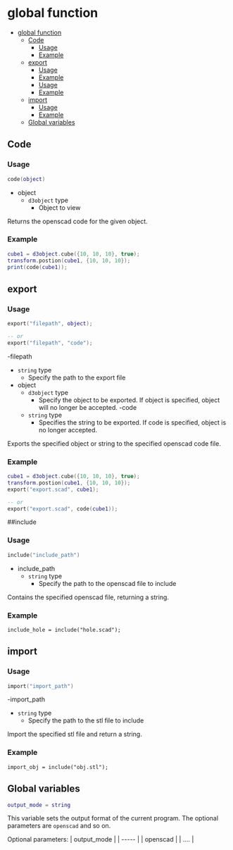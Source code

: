 # global function

- [global function](#global-function)
  - [Code](#code)
    - [Usage](#usage)
    - [Example](#example)
  - [export](#export)
    - [Usage](#usage-1)
    - [Example](#example-1)
    - [Usage](#usage-2)
    - [Example](#example-2)
  - [import](#import)
    - [Usage](#usage-3)
    - [Example](#example-3)
  - [Global variables](#global-variables)


## Code

### Usage

```lua
code(object)
```

- object
   - `d3object` type
     - Object to view

Returns the openscad code for the given object.

### Example

```lua
cube1 = d3object.cube({10, 10, 10}, true);
transform.postion(cube1, {10, 10, 10});
print(code(cube1));
```

## export

### Usage

```lua
export("filepath", object);

-- or
export("filepath", "code");

```

-filepath
   - `string` type
     - Specify the path to the export file
- object
   - `d3object` type
     - Specify the object to be exported. If object is specified, object will no longer be accepted.
-code
   - `string` type
     - Specifies the string to be exported. If code is specified, object is no longer accepted.

Exports the specified object or string to the specified openscad code file.

### Example

```lua
cube1 = d3object.cube({10, 10, 10}, true);
transform.postion(cube1, {10, 10, 10});
export("export.scad", cube1);

-- or
export("export.scad", code(cube1));
```

##include

### Usage

```lua
include("include_path")
```

- include_path
   - `string` type
     - Specify the path to the openscad file to include

Contains the specified openscad file, returning a string.

### Example

```lus
include_hole = include("hole.scad");
```

## import

### Usage

```lua
import("import_path")
```
-import_path
   - `string` type
     - Specify the path to the stl file to include

Import the specified stl file and return a string.

### Example

```lus
import_obj = include("obj.stl");
```

## Global variables

```lua
output_mode = string
```
This variable sets the output format of the current program. The optional parameters are `openscad` and so on.

Optional parameters:
| output_mode |
| ----- |
| openscad |
| .... |
